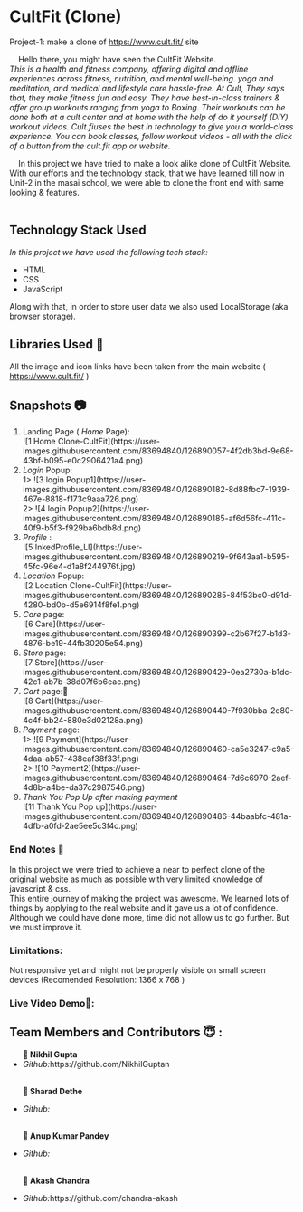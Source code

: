 # CultFit (Clone)
Project-1: make a clone of https://www.cult.fit/ site

&nbsp;&nbsp;&nbsp;&nbsp;Hello there, you might have seen the CultFit Website. <br> *This is a health and fitness company, offering digital and offline experiences across fitness, nutrition, and mental well-being. yoga and meditation, and medical and lifestyle care hassle-free. At Cult, They says that, they make fitness fun and easy. They have best-in-class trainers & offer group workouts ranging from yoga to Boxing. Their workouts can be done both at a cult center and at home with the help of do it yourself (DIY) workout videos. Cult.fiuses the best in technology to give you a world-class experience. You can book classes, follow workout videos - all with the click of a button from the cult.fit app or website.* <br>

&nbsp;&nbsp;&nbsp;&#160;In this project we have tried to make a look alike clone of CultFit Website. With our efforts and the technology stack, that we have learned till now in Unit-2 in the masai school, we were able to clone the front end with same looking & features. <br><br>

## Technology Stack Used
*In this project we have used the following tech stack:*
<ul>
  <li>HTML</li>
  <li>CSS</li>
  <li>JavaScript</li>
</ul>
Along with that, in order to store user data we also used LocalStorage (aka browser storage).

## Libraries Used 🌟
All the image and icon links have been taken from the main website ( https://www.cult.fit/ )

## Snapshots 📷
<ol>
<li>Landing Page ( <i>Home</i> Page):</li> ![1 Home Clone-CultFit](https://user-images.githubusercontent.com/83694840/126890057-4f2db3bd-9e68-43bf-b095-e0c2906421a4.png)
<li> <i>Login</i> Popup:</li>
 1> ![3 login Popup1](https://user-images.githubusercontent.com/83694840/126890182-8d88fbc7-1939-467e-8818-f173c9aaa726.png)
 <br> 2> ![4 login Popup2](https://user-images.githubusercontent.com/83694840/126890185-af6d56fc-411c-40f9-b5f3-f929ba6bdb8d.png)
<li> <i>Profile</i> :</li>
  ![5 InkedProfile_LI](https://user-images.githubusercontent.com/83694840/126890219-9f643aa1-b595-45fc-96e4-d1a8f244976f.jpg)
<li> <i>Location</i> Popup:</li>
  ![2 Location Clone-CultFit](https://user-images.githubusercontent.com/83694840/126890285-84f53bc0-d91d-4280-bd0b-d5e6914f8fe1.png)
<li> <i>Care</i> page:</li>
  ![6 Care](https://user-images.githubusercontent.com/83694840/126890399-c2b67f27-b1d3-4876-be19-44fb30205e54.png)
<li> <i>Store</i> page:</li>
  ![7 Store](https://user-images.githubusercontent.com/83694840/126890429-0ea2730a-b1dc-42c1-ab7b-38d07f6b6eac.png)
<li> <i>Cart</i> page:🛒</li>
  ![8 Cart](https://user-images.githubusercontent.com/83694840/126890440-7f930bba-2e80-4c4f-bb24-880e3d02128a.png)
<li> <i>Payment</i> page:</li>
 1> ![9 Payment](https://user-images.githubusercontent.com/83694840/126890460-ca5e3247-c9a5-4daa-ab57-438eaf38f33f.png)
 <br> 2> ![10 Payment2](https://user-images.githubusercontent.com/83694840/126890464-7d6c6970-2aef-4d8b-a4be-da37c2987546.png)
<li> <i>Thank You Pop Up after making payment</i> </li>
  ![11 Thank You Pop up](https://user-images.githubusercontent.com/83694840/126890486-44baabfc-481a-4dfb-a0fd-2ae5ee5c3f4c.png)
</ol>

### End Notes 📑
In this project we were tried to achieve a near to perfect clone of the original website as much as possible with very limited knowledge of javascript & css. <br>
This entire journey of making the project was awesome. We learned lots of things by applying to the real website and it gave us a lot of confidence. Although we could have done more, time did not allow us to go further. But we must improve it.

### Limitations:
Not responsive yet and might not be properly visible on small screen devices
(Recomended Resolution: 1366 x 768 )

### Live Video Demo🎥:


## Team Members and Contributors 😇 :
<ul>
  <b>👤 Nikhil Gupta </b>
  <li><i>Github:</i>https://github.com/NikhilGuptan</li><br>
  
  <b>👤 Sharad Dethe </b>
  <li><i>Github:</i></li><br>
  
  <b>👤 Anup Kumar Pandey </b>
  <li><i>Github:</i></li><br>
  
  <b>👤 Akash Chandra </b>
  <li><i>Github:</i>https://github.com/chandra-akash</li>
</ul>
